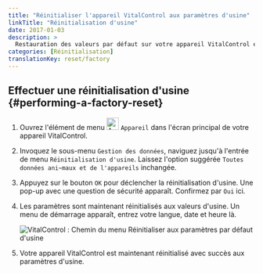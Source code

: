 ```yaml
---
title: "Réinitialiser l'appareil VitalControl aux paramètres d'usine"
linkTitle: "Réinitialisation d'usine"
date: 2017-01-03
description: >
  Restauration des valeurs par défaut sur votre appareil VitalControl en effectuant une réinitialisation d'usine.
categories: [Réinitialisation]
translationKey: reset/factory
---
```

## Effectuer une réinitialisation d'usine {#performing-a-factory-reset}

1. Ouvrez l'élément de menu <img src="/icons/device.svg" width="25" align="bottom" alt="Appareil" /> `Appareil` dans l'écran principal de votre appareil VitalControl.

1. Invoquez le sous-menu `Gestion des données`, naviguez jusqu'à l'entrée de menu `Réinitialisation d'usine`. Laissez l'option suggérée `Toutes données ani~maux et de l'appareils` inchangée.

1. Appuyez sur le bouton `OK` pour déclencher la réinitialisation d'usine. Une pop-up avec une question de sécurité apparaît. Confirmez par `Oui` ici.

1. Les paramètres sont maintenant réinitialisés aux valeurs d'usine. Un menu de démarrage apparaît, entrez votre langue, date et heure là.

   ![VitalControl : Chemin du menu Réinitialiser aux paramètres par défaut d'usine](../images/resetdevice.png "Réinitialisation aux paramètres d'usine")

6. Votre appareil VitalControl est maintenant réinitialisé avec succès aux paramètres d'usine.

